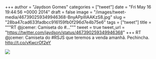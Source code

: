 
+++
author = "Jaydson Gomes"
categories = ["tweet"]
date = "Fri May 16 19:44:56 +0000 2014"
draft = false
image = "/images/tweet-media/467390259349946368-BnyAPplIIAAKzS8.jpg"
slug = "28ba47cad633fadbcc916159fb0f296d7e4b75e6"
tags = ["tweet"]
title = """RT @jcemer: Camiseta do #..."""
tweet = true
tweet_url = "https://twitter.com/jaydson/status/467390259349946368"
+++
RT @jcemer: Camiseta do #RSJS que teremos a venda amanhã. Pechincha. http://t.co/vKwcrOf2eY

![](/images/tweet-media/467390259349946368-BnyAPplIIAAKzS8.jpg)